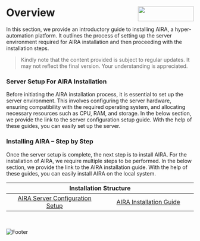 # Overview  <img align="right" width="150" height="40" src="https://github.com/airacommunity/AIRA-Installation/assets/153823636/2aee8e84-f308-4494-a715-afd9421b606e"> 

In this section, we provide an introductory guide to installing AIRA, a hyper-automation platform. It outlines the process of setting up the server environment required for AIRA installation and then proceeding with the installation steps.

> Kindly note that the content provided is subject to regular updates. It may not reflect the final version. Your understanding is appreciated.

### Server Setup For AIRA Installation

Before initiating the AIRA installation process, it is essential to set up the server environment. This involves configuring the server hardware, ensuring compatibility with the required operating system, and allocating necessary resources such as CPU, RAM, and storage. In the below section, we provide the link to the server configuration setup guide. With the help of these guides, you can easily set up the server.

### Installing AIRA – Step by Step

Once the server setup is complete, the next step is to install AIRA. For the installation of AIRA, we require multiple steps to be performed. In the below section, we provide the link to the AIRA installation guide. With the help of these guides, you can easily install AIRA on the local system.

<div class="table-container">
<table class="my-table">
<thead>
<tr>
<th colspan="2">Installation Structure</th>
</tr>
</thead>
<tbody>
<tr>
<td align="center" width="600"><a href="https://github.com/airacommunity/AIRA-Installation/blob/main/2.%20Server%20Configuration.md">AIRA Server Configuration Setup</a></td>
<td align="center" width="600"><a href="https://github.com/airacommunity/AIRA-Installation/blob/main/3.%20AIRA%20Installation.md">AIRA Installation Guide</a></td>
</tr>
</tbody>
</table>
</div>

<br>

![Footer](https://github.com/airacommunity/AIRA-Installation/assets/153823636/f78c5168-fae6-4a12-a01d-8e98fe7d7ae2)

